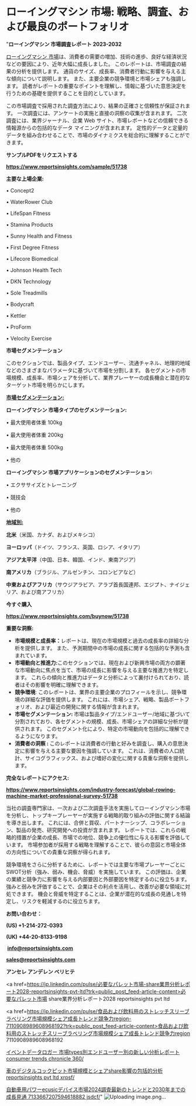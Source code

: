 # ローイングマシン 市場: 戦略、調査、および最良のポートフォリオ

"<strong>ローイングマシン 市場調査レポート 2023-2032</strong>

<a href=https://www.reportsinsights.com/sample/51738>ローイングマシン 市場</a>は、消費者の需要の増加、技術の進歩、良好な経済状況などの要因により、近年大幅に成長しました。 このレポートは、市場調査の結果の分析を提供します。 通貨のサイズ、成長率、消費者行動に影響を与える主な傾向について説明します。 また、主要企業の競争環境と市場シェアも強調します。 読者がレポートの重要なポイントを理解し、情報に基づいた意思決定を行うための基礎を提供することを目的としています。

この市場調査で採用された調査方法により、結果の正確さと信頼性が保証されます。 一次調査には、アンケートの実施と直接の洞察の収集が含まれます。 二次調査には、業界ジャーナル、企業 Web サイト、市場レポートなどの信頼できる情報源からの包括的なデータ マイニングが含まれます。 定性的データと定量的データを組み合わせることで、市場のダイナミクスを総合的に理解することができます。

<strong><b>サンプルPDFをリクエストする</b></strong>

<a href=https://www.reportsinsights.com/sample/51738><strong><u>https://www.reportsinsights.com/sample/51738</u></strong></a>

<strong>主要な上場企業:</strong>

• Concept2

• WaterRower Club

• LifeSpan Fitness

• Stamina Products

• Sunny Health and Fitness

• First Degree Fitness

• Lifecore Biomedical

• Johnson Health Tech

• DKN Technology

• Sole Treadmills

• Bodycraft

• Kettler

• ProForm

• Velocity Exercise

<strong>市場セグメンテーション</strong>

このセクションでは、製品タイプ、エンドユーザー、流通チャネル、地理的地域などのさまざまなパラメータに基づいて市場を分割します。 各セグメントの市場規模、成長率、市場シェアを分析して、業界プレーヤーの成長機会と潜在的なターゲット市場を明らかにします。

<strong><u>市場セグメンテーション</u></strong><strong><u>:</u></strong>

<strong>ローイングマシン 市場タイプのセグメンテーション:</strong>

• 最大使用者体重 100kg

• 最大使用者体重 200kg

• 最大使用者体重 500kg

• 他の

<strong>ローイングマシン 市場アプリケーションのセグメンテーション:</strong>

• エクササイズとトレーニング

• 競技会

• 他の

<strong><u>地域別</u></strong><strong><u>:</u></strong>

<strong>北米</strong>（米国、カナダ、およびメキシコ）

<strong>ヨーロッパ</strong>（ドイツ、フランス、英国、ロシア、イタリア）

<strong>アジア太平洋</strong>（中国、日本、韓国、インド、東南アジア）

<strong>南アメリカ</strong>（ブラジル、アルゼンチン、コロンビアなど）

<strong>中東およびアフリカ</strong>（サウジアラビア、アラブ首長国連邦、エジプト、ナイジェリア、および南アフリカ）

<strong>今すぐ購入</strong>

<a href=https://www.reportsinsights.com/buynow/51738><strong><u>https://www.reportsinsights.com/buynow/51738</u></strong></a>

<strong>重要な洞察:</strong>
<ul>
  <li><strong>市場規模と成長率：</strong>レポートは、現在の市場規模と過去の成長率の詳細な分析を提供します。 また、予測期間中の市場の成長に関する包括的な予測も含まれています。</li>
  <li><strong>市場動向と推進力:</strong>このセクションでは、現在および新興市場の両方の顕著な市場動向に焦点を当て、市場の成長に影響を与える主要な推進力を特定します。 これらの傾向と推進力はデータと分析によって裏付けられており、読者はその影響を明確に理解できます。</li>
  <li><strong>競争環境</strong>: このレポートは、業界の主要企業のプロフィールを示し、競争環境の詳細な評価を提供します。 これには、市場シェア、戦略、製品ポートフォリオ、および最近の開発に関する情報が含まれます。</li>
  <li><strong>市場セグメンテーション: </strong>市場は製品タイプ/エンドユーザー/地域に基づいて分割されており、各セグメントの規模、成長、市場シェアの詳細な分析が提供されます。 このセグメント化により、特定の市場動向を包括的に理解できるようになります。</li>
  <li><strong>消費者の洞察 : </strong>このレポートは消費者の行動と好みを調査し、購入の意思決定に影響を与える主要な要因を強調しています。 これは、消費者の人口統計、サイコグラフィックス、および嗜好の変化に関する貴重な洞察を提供します。</li>
</ul>
<strong>完全なレポートにアクセス:</strong>

<a href=https://www.reportsinsights.com/industry-forecast/global-rowing-machine-market-professional-survey-51738><strong><u><b>https://www.reportsinsights.com/industry-forecast/global-rowing-machine-market-professional-survey-51738</b></u></strong></a>

当社の調査専門家は、一次および二次調査手法を実施してローイングマシン市場を分析し、トップキープレーヤーが実施する戦略的取り組みの評価に関する結論を導き出します。 これには、合併と買収、パートナーシップ、コラボレーション、製品の発売、研究開発への投資が含まれます。 レポートでは、これらの戦略的措置が企業の成長、市場での地位、競争上の優位性に与える影響を評価しています。 市場参加者が採用する戦略を理解することで、彼らの意図と市場全体の方向性についての貴重な洞察が得られます。

競争環境をさらに分析するために、レポートでは主要な市場プレーヤーごとにSWOT分析（強み、弱み、機会、脅威）を実施しています。 この評価は、企業の業績と競争力に影響を与える内部要因と外部要因を特定するのに役立ちます。 強みと弱みを評価することで、企業はその利点を活用し、改善が必要な領域に対処できます。 機会と脅威を特定することは、企業が潜在的な成長の見通しを特定し、リスクを軽減するのに役立ちます。

<strong>お問い合わせ：</strong>

<strong>(US) +1-214-272-0393</strong>

<strong>(UK) +44-20-8133-9198</strong>

<strong> </strong><a href=info@reportsinsights.com><strong><u>info@reportsinsights.com</u></strong></a>

<a href=sales@reportsinsights.com><strong><u>sales@reportsinsights.com</u></strong></a>

<strong>アンセレ アンデレン ベリヒテ</strong>

<a href=https://jp.linkedin.com/pulse/必要なパレット市場-share業界分析レポート2028-reportsinsights-pvt-ltd?trk=public_post_feed-article-content>必要なパレット市場 share業界分析レポート2028 reportsinsights pvt ltd</a>

<a href=https://jp.linkedin.com/pulse/食品および飲料用のストレッチスリーブラベリング市場規模シェア成長トレンド競争力region-7110908989608968192?trk=public_post_feed-article-content>食品および飲料用のストレッチスリーブラベリング市場規模シェア成長トレンド競争力region 7110908989608968192</a>

<a href=https://www.linkedin.com/pulse/イベントデータロガー-市場types別エンドユーザー別の新しい分析レポート-consumer-trends-chronicle-360/>イベントデータロガー 市場types別エンドユーザー別の新しい分析レポート consumer trends chronicle 360/</a>

<a href=https://www.linkedin.com/pulse/車のデジタルコックピット市場規模とシェアshare影響の包括的分析-reportsinsights-pvt-ltd-xrpsf/>車のデジタルコックピット市場規模とシェアshare影響の包括的分析 reportsinsights pvt ltd xrpsf/</a>

<a href=https://www.linkedin.com/pulse/自動車用パワーecusicデバイス市場2024調査最新のトレンドと2030年までの成長見通-7133667207594618882-jsdcf/>自動車用パワーecusicデバイス市場2024調査最新のトレンドと2030年までの成長見通 7133667207594618882 jsdcf/</a>"
![Uploading image.png…]()
